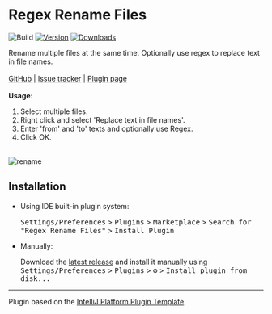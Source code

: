 # Regex Rename Files

![Build](https://github.com/Bryanx/regex-rename-files/workflows/Build/badge.svg)
[![Version](https://img.shields.io/jetbrains/plugin/v/17063.svg)](https://plugins.jetbrains.com/plugin/17063)
[![Downloads](https://img.shields.io/jetbrains/plugin/d/17063.svg)](https://plugins.jetbrains.com/plugin/17063)

<!-- Plugin description -->
Rename multiple files at the same time. Optionally use regex to replace text in file names.
<br/><br/>
[GitHub](https://github.com/Bryanx/regex-rename-files) | [Issue tracker](https://github.com/Bryanx/regex-rename-files/issues) | [Plugin page](https://plugins.jetbrains.com/plugin/17063-regex-rename-files)
<br/><br/>
**Usage:**
1. Select multiple files.
2. Right click and select 'Replace text in file names'.
3. Enter 'from' and 'to' texts and optionally use Regex.
4. Click OK.
<br/><br/>
<img src="https://plugins.jetbrains.com/files/17063/screenshot_b9d283f9-da56-414d-ab98-0b55dcdd8f3f" alt="rename">
<!-- Plugin description end -->

## Installation

- Using IDE built-in plugin system:

  <kbd>Settings/Preferences</kbd> > <kbd>Plugins</kbd> > <kbd>Marketplace</kbd> > <kbd>Search for "Regex Rename Files"</kbd> >
  <kbd>Install Plugin</kbd>

- Manually:

  Download the [latest release](https://github.com/Bryanx/regex-rename-files/releases/latest) and install it manually using
  <kbd>Settings/Preferences</kbd> > <kbd>Plugins</kbd> > <kbd>⚙️</kbd> > <kbd>Install plugin from disk...</kbd>


---
Plugin based on the [IntelliJ Platform Plugin Template][template].

[template]: https://github.com/JetBrains/intellij-platform-plugin-template
